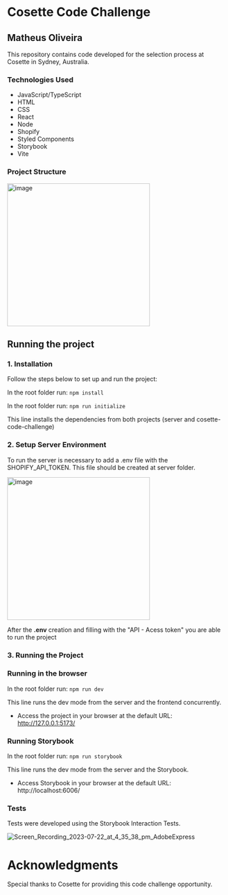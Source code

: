 # Cosette Code Challenge
## Matheus Oliveira

This repository contains code developed for the selection process at Cosette in Sydney, Australia.

### Technologies Used
- JavaScript/TypeScript
- HTML
- CSS
- React
- Node
- Shopify
- Styled Components
- Storybook
- Vite
  
### Project Structure
<img width="329" alt="image" src="https://github.com/MatheusOliveira2/Cosette-Code-Challenge/assets/49612947/73ae0137-bf3f-484b-b629-9cfae53d8229">

  
## Running the project

### 1. Installation

Follow the steps below to set up and run the project:

In the root folder run: 
``
npm install
``

In the root folder run:
``
npm run initialize
``

This line installs the dependencies from both projects (server and cosette-code-challenge)

### 2. Setup Server Environment

To run the server is necessary to add a .env file with the SHOPIFY_API_TOKEN. This file should be created at server folder.

<img width="329" alt="image" src="https://github.com/MatheusOliveira2/Cosette-Code-Challenge/assets/49612947/d7939697-3c97-46c7-86ec-ec3be52afd6e">


After the **.env** creation and filling with the "API - Acess token" you are able to run the project

### 3. Running the Project

### Running in the browser
In the root folder run:
``
npm run dev
``

This line runs the dev mode from the server and the frontend concurrently.

- Access the project in your browser at the default URL: http://127.0.0.1:5173/

### Running Storybook
In the root folder run:
``
npm run storybook
``


This line runs the dev mode from the server and the Storybook.

- Access Storybook in your browser at the default URL: http://localhost:6006/

### Tests
  Tests were developed using the Storybook Interaction Tests. 

![Screen_Recording_2023-07-22_at_4_35_38_pm_AdobeExpress](https://github.com/MatheusOliveira2/Cosette-Code-Challenge/assets/49612947/4adb044d-0ca1-464a-8f1b-42ff984395b0)


# Acknowledgments
Special thanks to Cosette for providing this code challenge opportunity.

  

